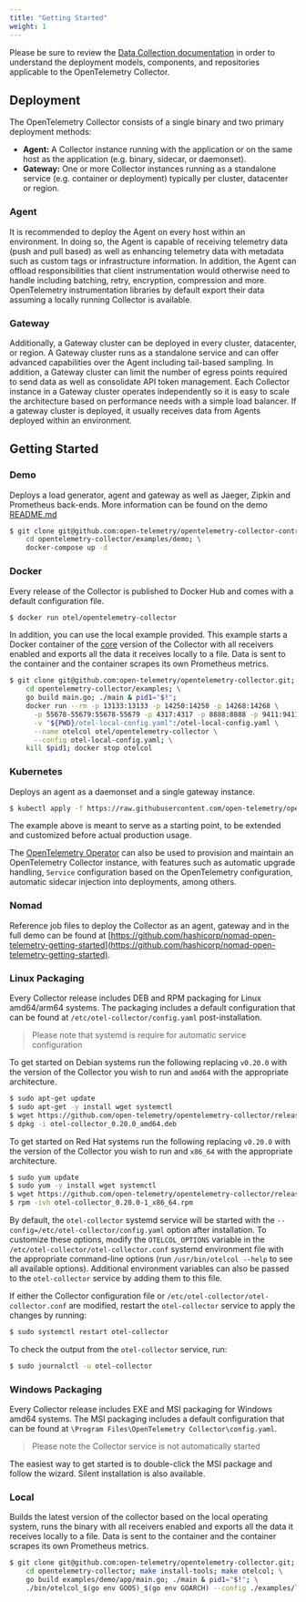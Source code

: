 ```yaml
---
title: "Getting Started"
weight: 1
---
```

<!-- markdown-link-check-disable -->
Please be sure to review the [Data Collection
documentation](../../concepts/data-collection) in order to understand the
deployment models, components, and repositories applicable to the OpenTelemetry
Collector.
<!-- markdown-link-check-enable -->
## Deployment

The OpenTelemetry Collector consists of a single binary and two primary deployment methods:

- **Agent:** A Collector instance running with the application or on the same
  host as the application (e.g. binary, sidecar, or daemonset).
- **Gateway:** One or more Collector instances running as a standalone service
  (e.g. container or deployment) typically per cluster, datacenter or region.

### Agent

It is recommended to deploy the Agent on every host within an environment. In
doing so, the Agent is capable of receiving telemetry data (push and pull
based) as well as enhancing telemetry data with metadata such as custom tags or
infrastructure information. In addition, the Agent can offload responsibilities
that client instrumentation would otherwise need to handle including batching,
retry, encryption, compression and more. OpenTelemetry instrumentation
libraries by default export their data assuming a locally running Collector is
available.

### Gateway

Additionally, a Gateway cluster can be deployed in every cluster, datacenter,
or region. A Gateway cluster runs as a standalone service and can offer
advanced capabilities over the Agent including tail-based sampling. In
addition, a Gateway cluster can limit the number of egress points required to
send data as well as consolidate API token management. Each Collector instance
in a Gateway cluster operates independently so it is easy to scale the
architecture based on performance needs with a simple load balancer. If a
gateway cluster is deployed, it usually receives data from Agents deployed
within an environment.

## Getting Started

### Demo

Deploys a load generator, agent and gateway as well as Jaeger, Zipkin and
Prometheus back-ends. More information can be found on the demo
[README.md](https://github.com/open-telemetry/opentelemetry-collector/tree/main/examples/demo)

```bash
$ git clone git@github.com:open-telemetry/opentelemetry-collector-contrib.git; \
    cd opentelemetry-collector/examples/demo; \
    docker-compose up -d
```

### Docker

Every release of the Collector is published to Docker Hub and comes with a
default configuration file.

```bash
$ docker run otel/opentelemetry-collector
```

In addition, you can use the local example provided. This example starts a
Docker container of the
[core](https://github.com/open-telemetry/opentelemetry-collector) version of
the Collector with all receivers enabled and exports all the data it receives
locally to a file. Data is sent to the container and the container scrapes its
own Prometheus metrics.

```bash
$ git clone git@github.com:open-telemetry/opentelemetry-collector.git; \
    cd opentelemetry-collector/examples; \
    go build main.go; ./main & pid1="$!";
    docker run --rm -p 13133:13133 -p 14250:14250 -p 14268:14268 \
      -p 55678-55679:55678-55679 -p 4317:4317 -p 8888:8888 -p 9411:9411 \
      -v "${PWD}/otel-local-config.yaml":/otel-local-config.yaml \
      --name otelcol otel/opentelemetry-collector \
      --config otel-local-config.yaml; \
    kill $pid1; docker stop otelcol
```

### Kubernetes

Deploys an agent as a daemonset and a single gateway instance.

```bash
$ kubectl apply -f https://raw.githubusercontent.com/open-telemetry/opentelemetry-collector/main/examples/k8s/otel-config.yaml
```

The example above is meant to serve as a starting point, to be extended and
customized before actual production usage.

The [OpenTelemetry
Operator](https://github.com/open-telemetry/opentelemetry-operator) can also be
used to provision and maintain an OpenTelemetry Collector instance, with
features such as automatic upgrade handling, `Service` configuration based on
the OpenTelemetry configuration, automatic sidecar injection into deployments,
among others.

### Nomad

Reference job files to deploy the Collector as an agent, gateway and in the
full demo can be found at
[https://github.com/hashicorp/nomad-open-telemetry-getting-started](https://github.com/hashicorp/nomad-open-telemetry-getting-started).

### Linux Packaging

Every Collector release includes DEB and RPM packaging for Linux amd64/arm64
systems. The packaging includes a default configuration that can be found at
`/etc/otel-collector/config.yaml` post-installation.

> Please note that systemd is require for automatic service configuration

To get started on Debian systems run the following replacing `v0.20.0` with the
version of the Collector you wish to run and `amd64` with the appropriate
architecture.

```bash
$ sudo apt-get update
$ sudo apt-get -y install wget systemctl
$ wget https://github.com/open-telemetry/opentelemetry-collector/releases/download/v0.20.0/otel-collector_0.20.0_amd64.deb
$ dpkg -i otel-collector_0.20.0_amd64.deb
```

To get started on Red Hat systems run the following replacing `v0.20.0` with the
version of the Collector you wish to run and `x86_64` with the appropriate
architecture.

```bash
$ sudo yum update
$ sudo yum -y install wget systemctl
$ wget https://github.com/open-telemetry/opentelemetry-collector/releases/download/v0.20.0/otel-collector_0.20.0-1_x86_64.rpm
$ rpm -ivh otel-collector_0.20.0-1_x86_64.rpm
```

By default, the `otel-collector` systemd service will be started with the
`--config=/etc/otel-collector/config.yaml` option after installation.  To
customize these options, modify the `OTELCOL_OPTIONS` variable in the
`/etc/otel-collector/otel-collector.conf` systemd environment file with the
appropriate command-line options (run `/usr/bin/otelcol --help` to see all
available options).  Additional environment variables can also be passed to the
`otel-collector` service by adding them to this file.

If either the Collector configuration file or
`/etc/otel-collector/otel-collector.conf` are modified, restart the
`otel-collector` service to apply the changes by running:

```bash
$ sudo systemctl restart otel-collector
```

To check the output from the `otel-collector` service, run:

```bash
$ sudo journalctl -u otel-collector
```

### Windows Packaging

Every Collector release includes EXE and MSI packaging for Windows amd64 systems.
The MSI packaging includes a default configuration that can be found at
`\Program Files\OpenTelemetry Collector\config.yaml`.

> Please note the Collector service is not automatically started

The easiest way to get started is to double-click the MSI package and follow
the wizard. Silent installation is also available.

### Local

Builds the latest version of the collector based on the local operating system,
runs the binary with all receivers enabled and exports all the data it receives
locally to a file. Data is sent to the container and the container scrapes its own
Prometheus metrics.

```bash
$ git clone git@github.com:open-telemetry/opentelemetry-collector.git; \
    cd opentelemetry-collector; make install-tools; make otelcol; \
    go build examples/demo/app/main.go; ./main & pid1="$!"; \
    ./bin/otelcol_$(go env GOOS)_$(go env GOARCH) --config ./examples/local/otel-config.yaml; kill $pid1
```
